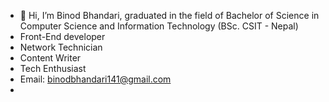 - 👋 Hi, I’m Binod Bhandari, graduated in the field of Bachelor of Science in Computer Science and Information Technology (BSc. CSIT - Nepal)
- Front-End developer
- Network Technician 
- Content Writer 
- Tech Enthusiast 
- Email: binodbhandari141@gmail.com
- 

<!---
bin0d9/bin0d9 is a ✨ special ✨ repository because its `README.md` (this file) appears on your GitHub profile.
You can click the Preview link to take a look at your changes.
--->
